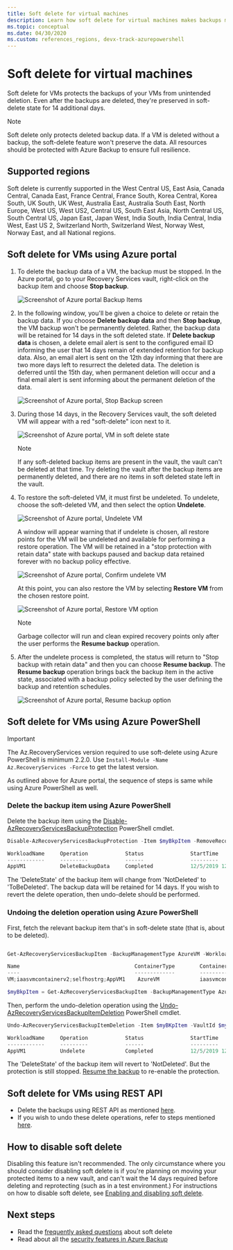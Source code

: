 ```yaml
---
title: Soft delete for virtual machines
description: Learn how soft delete for virtual machines makes backups more secure.
ms.topic: conceptual
ms.date: 04/30/2020
ms.custom: references_regions, devx-track-azurepowershell
---
```

# Soft delete for virtual machines

Soft delete for VMs protects the backups of your VMs from unintended deletion. Even after the backups are deleted, they're preserved in soft-delete state for 14 additional days.

> [!NOTE]
> Soft delete only protects deleted backup data. If a VM is deleted without a backup, the soft-delete feature won't preserve the data. All resources should be protected with Azure Backup to ensure full resilience.
>

## Supported regions

Soft delete is currently supported in the West Central US, East Asia, Canada Central, Canada East, France Central, France South, Korea Central, Korea South, UK South, UK West, Australia East, Australia South East, North Europe, West US, West US2, Central US, South East Asia, North Central US, South Central US, Japan East, Japan West, India South, India Central, India West, East US 2, Switzerland North, Switzerland West, Norway West, Norway East, and all National regions.

## Soft delete for VMs using Azure portal

1. To delete the backup data of a VM, the backup must be stopped. In the Azure portal, go to your Recovery Services vault, right-click on the backup item and choose **Stop backup**.

   ![Screenshot of Azure portal Backup Items](./media/backup-azure-security-feature-cloud/backup-stopped.png)

2. In the following window, you'll be given a choice to delete or retain the backup data. If you choose **Delete backup data** and then **Stop backup**, the VM backup won't be permanently deleted. Rather, the backup data will be retained for 14 days in the soft deleted state. If **Delete backup data** is chosen, a delete email alert is sent to the configured email ID informing the user that 14 days remain of extended retention for backup data. Also, an email alert is sent on the 12th day informing that there are two more days left to resurrect the deleted data. The deletion is deferred until the 15th day, when permanent deletion will occur and a final email alert is sent informing about the permanent deletion of the data.

   ![Screenshot of Azure portal, Stop Backup screen](./media/backup-azure-security-feature-cloud/delete-backup-data.png)

3. During those 14 days, in the Recovery Services vault, the soft deleted VM will appear with a red "soft-delete" icon next to it.

   ![Screenshot of Azure portal, VM in soft delete state](./media/backup-azure-security-feature-cloud/vm-soft-delete.png)

   > [!NOTE]
   > If any soft-deleted backup items are present in the vault, the vault can't be deleted at that time. Try deleting the vault after the backup items are permanently deleted, and there are no items in soft deleted state left in the vault.

4. To restore the soft-deleted VM, it must first be undeleted. To undelete, choose the soft-deleted VM, and then select the option **Undelete**.

   ![Screenshot of Azure portal, Undelete VM](./media/backup-azure-security-feature-cloud/choose-undelete.png)

   A window will appear warning that if undelete is chosen, all restore points for the VM will be undeleted and available for performing a restore operation. The VM will be retained in a "stop protection with retain data" state with backups paused and backup data retained forever with no backup policy effective.

   ![Screenshot of Azure portal, Confirm undelete VM](./media/backup-azure-security-feature-cloud/undelete-vm.png)

   At this point, you can also restore the VM by selecting **Restore VM** from the chosen restore point.  

   ![Screenshot of Azure portal, Restore VM option](./media/backup-azure-security-feature-cloud/restore-vm.png)

   > [!NOTE]
   > Garbage collector will run and clean expired recovery points only after the user performs the **Resume backup** operation.

5. After the undelete process is completed, the status will return to "Stop backup with retain data" and then you can choose **Resume backup**. The **Resume backup** operation brings back the backup item in the active state, associated with a backup policy selected by the user defining the backup and retention schedules.

   ![Screenshot of Azure portal, Resume backup option](./media/backup-azure-security-feature-cloud/resume-backup.png)

## Soft delete for VMs using Azure PowerShell

> [!IMPORTANT]
> The Az.RecoveryServices version required to use soft-delete using Azure PowerShell is minimum 2.2.0. Use ```Install-Module -Name Az.RecoveryServices -Force``` to get the latest version.

As outlined above for Azure portal, the sequence of steps is same while using Azure PowerShell as well.

### Delete the backup item using Azure PowerShell

Delete the backup item using the [Disable-AzRecoveryServicesBackupProtection](/powershell/module/az.recoveryservices/disable-azrecoveryservicesbackupprotection) PowerShell cmdlet.

```powershell
Disable-AzRecoveryServicesBackupProtection -Item $myBkpItem -RemoveRecoveryPoints -VaultId $myVaultID -Force

WorkloadName     Operation            Status               StartTime                 EndTime                   JobID
------------     ---------            ------               ---------                 -------                   -----
AppVM1           DeleteBackupData     Completed            12/5/2019 12:44:15 PM     12/5/2019 12:44:50 PM     0488c3c2-accc-4a91-a1e0-fba09a67d2fb
```

The 'DeleteState' of the backup item will change from 'NotDeleted' to 'ToBeDeleted'. The backup data will be retained for 14 days. If you wish to revert the delete operation, then undo-delete should be performed.

### Undoing the deletion operation using Azure PowerShell

First, fetch the relevant backup item that's in soft-delete state (that is, about to be deleted).

```powershell

Get-AzRecoveryServicesBackupItem -BackupManagementType AzureVM -WorkloadType AzureVM -VaultId $myVaultID | Where-Object {$_.DeleteState -eq "ToBeDeleted"}

Name                                     ContainerType        ContainerUniqueName                      WorkloadType         ProtectionStatus     HealthStatus         DeleteState
----                                     -------------        -------------------                      ------------         ----------------     ------------         -----------
VM;iaasvmcontainerv2;selfhostrg;AppVM1    AzureVM             iaasvmcontainerv2;selfhostrg;AppVM1       AzureVM              Healthy              Passed               ToBeDeleted

$myBkpItem = Get-AzRecoveryServicesBackupItem -BackupManagementType AzureVM -WorkloadType AzureVM -VaultId $myVaultID -Name AppVM1
```

Then, perform the undo-deletion operation using the [Undo-AzRecoveryServicesBackupItemDeletion](/powershell/module/az.recoveryservices/undo-azrecoveryservicesbackupitemdeletion) PowerShell cmdlet.

```powershell
Undo-AzRecoveryServicesBackupItemDeletion -Item $myBKpItem -VaultId $myVaultID -Force

WorkloadName     Operation            Status               StartTime                 EndTime                   JobID
------------     ---------            ------               ---------                 -------                   -----
AppVM1           Undelete             Completed            12/5/2019 12:47:28 PM     12/5/2019 12:47:40 PM     65311982-3755-46b5-8e53-c82ea4f0d2a2
```

The 'DeleteState' of the backup item will revert to 'NotDeleted'. But the protection is still stopped. [Resume the backup](./backup-azure-vms-automation.md#change-policy-for-backup-items) to re-enable the protection.

## Soft delete for VMs using REST API

- Delete the backups using REST API as mentioned [here](backup-azure-arm-userestapi-backupazurevms.md#stop-protection-and-delete-data).
- If you wish to undo these delete operations, refer to steps mentioned [here](backup-azure-arm-userestapi-backupazurevms.md#undo-the-deletion).

## How to disable soft delete

Disabling this feature isn't recommended. The only circumstance where you should consider disabling soft delete is if you're planning on moving your protected items to a new vault, and can't wait the 14 days required before deleting and reprotecting (such as in a test environment.) For instructions on how to disable soft delete, see [Enabling and disabling soft delete](backup-azure-security-feature-cloud.md#enabling-and-disabling-soft-delete).

## Next steps

- Read the [frequently asked questions](backup-azure-security-feature-cloud.md#frequently-asked-questions) about soft delete
- Read about all the [security features in Azure Backup](security-overview.md)
